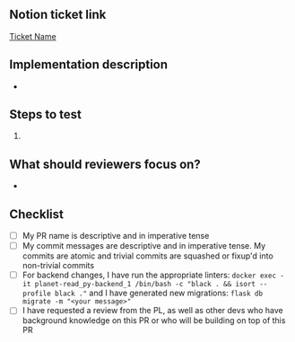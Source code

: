 ## Notion ticket link

<!-- Please replace with your ticket's URL -->

[Ticket Name](https://www.notion.so/uwblueprintexecs/Task-Board-db95cd7b93f245f78ee85e3a8a6a316d)

<!-- Give a quick summary of the implementation details, provide design justifications if necessary -->

## Implementation description

-

<!-- What should the reviewer do to verify your changes? Describe expected results and include screenshots when appropriate -->

## Steps to test

1.

<!-- Draw attention to the substantial parts of your PR or anything you'd like a second opinion on -->

## What should reviewers focus on?

-

## Checklist

- [ ] My PR name is descriptive and in imperative tense
- [ ] My commit messages are descriptive and in imperative tense. My commits are atomic and trivial commits are squashed or fixup'd into non-trivial commits
- [ ] For backend changes, I have run the appropriate linters: `docker exec -it planet-read_py-backend_1 /bin/bash -c "black . && isort --profile black ."` and I have generated new migrations: `flask db migrate -m "<your message>"`
- [ ] I have requested a review from the PL, as well as other devs who have background knowledge on this PR or who will be building on top of this PR
